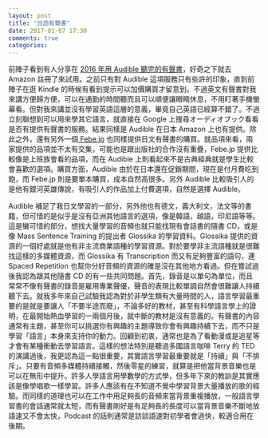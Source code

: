 ```yaml
---
layout: post
title: "日語有聲書"
date: 2017-01-07 17:30
comments: true
categories: 
---
```


前陣子看到有人分享在 [2016 年用 Audible 聽完的有聲書](https://tzangms.com/audiobooks-i-listened-in-2016/)，好奇之下就去 Amazon 註冊了來試用。之前只有對 Audible 這項服務只有些許的印象，直到前陣子在逛 Kindle 的時候有看到提示可以加價購買才留意到。不過英文有聲書對我來講方便歸方便，可以在通勤的時間聽而且可以順便讓眼睛休息，不用盯著手機螢幕看。但對我來講並沒有學習英語這層的意義，畢竟自己英語已經算不錯了。不過立刻聯想到可以用來學其它語言，就直接在 Google 上搜尋オーディオブック看看是否有提供有聲書的服務。結果同樣是 Audible 在日本 Amazon 上也有提供。除此之外，還有另外一個[ Febe.jp](https://www.febe.jp/) 也同樣提供日文有聲書的購買。就品項來看，兩家提供的品項並不太有交集，可能也是跟出版社的合作沒有重疊，Febe.jp 提供比較像是上班族會看的品項，而在 Audible 上則看起來不是古典經典就是學生比較會喜歡的選項。購買方面，Audible 由於在日本還在促銷期間，現在是付月費吃到飽，而 Febe.jp 則是要單本購買，成本自然高很多。另外 Audible 比較吸引人的是他有銀河英雄傳說，有吸引人的作品加上付費選項，自然是選擇 Audible。

Audible 補足了我日文學習的一部分，另外他也有德文，義大利文，法文等的書籍，但可惜的是似乎是沒有亞洲其他語言的選項，像是韓語，越語，印尼語等等。這是蠻可惜的部分，想找大量學習的音頻也就只能找現有會話書的隨書 CD，或是像 Mass Sentence Training 的提出者 Glossika 的學習資料。Glossika 提供的資源的一個好處就是他有非主流商業語種的學習資源。對於要學非主流語種就是很難找這樣的多媒體資源，而 Glossika 有 Transcription 而又有足夠豐富的語句，連 Spaced Repetition 也幫你分好音頻的資源的確是沒在其他地方看過。但在嘗試過後我認為跟其他隨書 CD 的有一些共同問題。首先，錄音是以單句為單位，而且常常不像有聲書的錄音是雇用專業聲優，聲音的表現比較單調自然會很難讓人持續聽下去。就我多年來自己試驗我認為對於非學生類有大量時間的人，語言學習最重要的是就是要讓人「不要半途而廢」，不論多好的教材，甚至有科學語言學上的證明，在最開始熱血學習的一兩個月後，就中斷的教材是沒有意義的。有聲書的內容通常有主題，甚至你可以挑選你有興趣的主題導致你會有興趣持續下去，而不只是學習「語言」本身來支持你的動力。回顧到初衷，通常也是為了看動漫或是追星等才會有某種衝動去學習語言。這樣的想法特別是聽過多國語言咖啡 Terry 的 TED 的演講過後，我更認為這一點很重要，其實語言學習最重要就是「持續」與「不排斥」。只要有音頻多媒體持續接觸，然後零星的練習，就算是把他當背景音樂也是可以在無形中提升。許多人學語言用學數學的方式學，但多年下來的教訓是其實應該是像學唱歌一樣學習。許多人應該有在不知道不覺中學習背景大量播放的歌的經驗。而同樣的道理也可以在工作中用足夠長的音頻來當背景重複播放，一般語言學習書的會話通常就太短，而有聲書剛好是有足夠長的長度可以當背景音樂不斷地放語速又不會太快，Podcast 的話則通常是訪談語速對初學者會過快，較適合用在後期。
